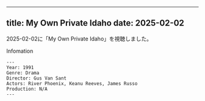 
---
title: My Own Private Idaho
date: 2025-02-02
---

2025-02-02に「My Own Private Idaho」を視聴しました。

Infomation
```
---
Year: 1991
Genre: Drama
Director: Gus Van Sant
Actors: River Phoenix, Keanu Reeves, James Russo
Production: N/A
---
```

